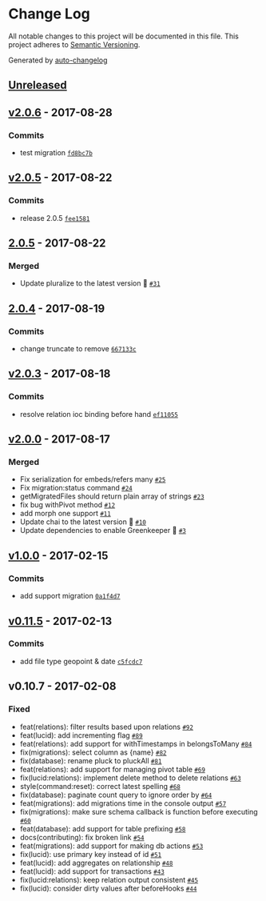 # Change Log
All notable changes to this project will be documented in this file. This project adheres to [Semantic Versioning](http://semver.org/).

Generated by [auto-changelog](https://github.com/CookPete/auto-changelog)


## [Unreleased](https://github.com/duyluonglc/lucid-mongo/compare/v2.0.6...HEAD)


## [v2.0.6](https://github.com/duyluonglc/lucid-mongo/compare/v2.0.5...v2.0.6) - 2017-08-28

### Commits
* test migration [`fd8bc7b`](https://github.com/duyluonglc/lucid-mongo/commit/fd8bc7bb61791909c243de18084e931c8ddf3008)


## [v2.0.5](https://github.com/duyluonglc/lucid-mongo/compare/2.0.5...v2.0.5) - 2017-08-22

### Commits
* release 2.0.5 [`fee1581`](https://github.com/duyluonglc/lucid-mongo/commit/fee15814ee67411195729b909475c2ad25f373cd)


## [2.0.5](https://github.com/duyluonglc/lucid-mongo/compare/2.0.4...2.0.5) - 2017-08-22

### Merged
* Update pluralize to the latest version 🚀 [`#31`](https://github.com/duyluonglc/lucid-mongo/pull/31)


## [2.0.4](https://github.com/duyluonglc/lucid-mongo/compare/v2.0.3...2.0.4) - 2017-08-19

### Commits
* change truncate to remove [`667133c`](https://github.com/duyluonglc/lucid-mongo/commit/667133c730734e08dd4ec811296ba3b731577661)


## [v2.0.3](https://github.com/duyluonglc/lucid-mongo/compare/v2.0.0...v2.0.3) - 2017-08-18

### Commits
* resolve relation ioc binding before hand [`ef11055`](https://github.com/duyluonglc/lucid-mongo/commit/ef11055c7fb7171bb668b40d7a5d8007a6931475)


## [v2.0.0](https://github.com/duyluonglc/lucid-mongo/compare/v1.0.0...v2.0.0) - 2017-08-17

### Merged
* Fix serialization for embeds/refers many [`#25`](https://github.com/duyluonglc/lucid-mongo/pull/25)
* Fix migration:status command [`#24`](https://github.com/duyluonglc/lucid-mongo/pull/24)
* getMigratedFiles should return plain array of strings [`#23`](https://github.com/duyluonglc/lucid-mongo/pull/23)
* fix bug withPivot method [`#12`](https://github.com/duyluonglc/lucid-mongo/pull/12)
* add morph one support [`#11`](https://github.com/duyluonglc/lucid-mongo/pull/11)
* Update chai to the latest version 🚀 [`#10`](https://github.com/duyluonglc/lucid-mongo/pull/10)
* Update dependencies to enable Greenkeeper 🌴 [`#3`](https://github.com/duyluonglc/lucid-mongo/pull/3)


## [v1.0.0](https://github.com/duyluonglc/lucid-mongo/compare/v0.11.5...v1.0.0) - 2017-02-15

### Commits
* add support migration [`0a1f4d7`](https://github.com/duyluonglc/lucid-mongo/commit/0a1f4d752fdf35dc7104450b2d11889d46838bea)


## [v0.11.5](https://github.com/duyluonglc/lucid-mongo/compare/v0.10.7...v0.11.5) - 2017-02-13

### Commits
* add file type geopoint & date [`c5fcdc7`](https://github.com/duyluonglc/lucid-mongo/commit/c5fcdc7dea492c12ad4ef4a9faa84f0f81ef21e5)


## v0.10.7 - 2017-02-08

### Fixed
* feat(relations): filter results based upon relations [`#92`](https://github.com/duyluonglc/lucid-mongo/issues/92)
* feat(lucid): add incrementing flag [`#89`](https://github.com/duyluonglc/lucid-mongo/issues/89)
* feat(relations): add support for withTimestamps in belongsToMany [`#84`](https://github.com/duyluonglc/lucid-mongo/issues/84)
* fix(migrations): select column as {name} [`#82`](https://github.com/duyluonglc/lucid-mongo/issues/82)
* fix(database): rename pluck to pluckAll [`#81`](https://github.com/duyluonglc/lucid-mongo/issues/81)
* feat(relations): add support for managing pivot table [`#69`](https://github.com/duyluonglc/lucid-mongo/issues/69)
* fix(lucid:relations): implement delete method to delete relations [`#63`](https://github.com/duyluonglc/lucid-mongo/issues/63)
* style(command:reset): correct latest spelling [`#68`](https://github.com/duyluonglc/lucid-mongo/issues/68)
* fix(database): paginate count query to ignore order by [`#64`](https://github.com/duyluonglc/lucid-mongo/issues/64)
* feat(migrations): add migrations time in the console output [`#57`](https://github.com/duyluonglc/lucid-mongo/issues/57)
* fix(migrations): make sure schema callback is function before executing [`#60`](https://github.com/duyluonglc/lucid-mongo/issues/60)
* feat(database): add support for table prefixing [`#58`](https://github.com/duyluonglc/lucid-mongo/issues/58)
* docs(contributing): fix broken link [`#54`](https://github.com/duyluonglc/lucid-mongo/issues/54)
* feat(migrations): add support for making db actions [`#53`](https://github.com/duyluonglc/lucid-mongo/issues/53)
* fix(lucid): use primary key instead of id [`#51`](https://github.com/duyluonglc/lucid-mongo/issues/51)
* feat(lucid): add aggregates on relationship [`#48`](https://github.com/duyluonglc/lucid-mongo/issues/48)
* feat(lucid): add support for transactions [`#43`](https://github.com/duyluonglc/lucid-mongo/issues/43)
* fix(lucid:relations): keep relation output consistent [`#45`](https://github.com/duyluonglc/lucid-mongo/issues/45)
* fix(lucid): consider dirty values after beforeHooks [`#44`](https://github.com/duyluonglc/lucid-mongo/issues/44)
